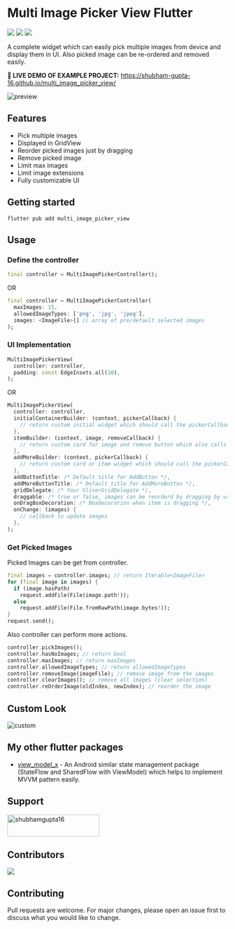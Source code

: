 # Multi Image Picker View Flutter

[![](https://img.shields.io/pub/v/multi_image_picker_view.svg?color=blue&label=pub.dev&logo=dart&logoColor=0099ff)](https://pub.dev/packages/multi_image_picker_view)
[![](https://img.shields.io/github/issues/shubham-gupta-16/multi_image_picker_view?color=red&label=Issues)](https://github.com/shubham-gupta-16/multi_image_picker_view/issues)
[![](https://img.shields.io/github/license/shubham-gupta-16/multi_image_picker_view?label=License)]()

A complete widget which can easily pick multiple images from device and display them in UI. Also picked image can be re-ordered and removed easily.

**🚀 LIVE DEMO OF EXAMPLE PROJECT:** https://shubham-gupta-16.github.io/multi_image_picker_view/

![preview](https://user-images.githubusercontent.com/55009858/178099543-d3b576d9-625c-426e-b627-9e48c2f65c17.gif)

## Features

- Pick multiple images
- Displayed in GridView
- Reorder picked images just by dragging
- Remove picked image
- Limit max images
- Limit image extensions
- Fully customizable UI

## Getting started
```console
flutter pub add multi_image_picker_view
```

## Usage

### Define the controller
```dart
final controller = MultiImagePickerController();
```
OR
```dart
final controller = MultiImagePickerController(
  maxImages: 15,
  allowedImageTypes: ['png', 'jpg', 'jpeg'],
  images: <ImageFile>[] // array of pre/default selected images
);
```

### UI Implementation
```dart
MultiImagePickerView(
  controller: controller,
  padding: const EdgeInsets.all(10),
);
```
OR
```dart
MultiImagePickerView(
  controller: controller,
  initialContainerBuilder: (context, pickerCallback) {
    // return custom initial widget which should call the pickerCallback when user clicks on it
  },
  itemBuilder: (context, image, removeCallback) {
    // return custom card for image and remove button which also calls removeCallback on click
  },
  addMoreBuilder: (context, pickerCallback) {
    // return custom card or item widget which should call the pickerCallback when user clicks on it
  },
  addButtonTitle: /* Default title for AddButton */,
  addMoreButtonTitle: /* Default title for AddMoreButton */,
  gridDelegate: /* Your SliverGridDelegate */,
  draggable: /* true or false, images can be reorderd by dragging by user or not, default true */,
  onDragBoxDecoration: /* BoxDecoration when item is dragging */,
  onChange: (images) {
    // callback to update images
  },
);
```

### Get Picked Images
Picked Images can be get from controller.
```dart
final images = controller.images; // return Iterable<ImageFile>
for (final image in images) {
  if (image.hasPath)
    request.addFile(File(image.path!));
  else 
    request.addFile(File.fromRawPath(image.bytes!));
}
request.send();
```
Also controller can perform more actions.
```dart
controller.pickImages();
controller.hasNoImages; // return bool
controller.maxImages; // return maxImages
controller.allowedImageTypes; // return allowedImageTypes
controller.removeImage(imageFile); // remove image from the images
controller.clearImages(); // remove all images (clear selection)
controller.reOrderImage(oldIndex, newIndex); // reorder the image
```

## Custom Look

![custom](https://user-images.githubusercontent.com/55009858/178099563-72e26aea-0a06-43c2-8315-25c7a0d039fb.gif)

## My other flutter packages
- <a href="https://pub.dev/packages/view_model_x">view_model_x</a> - An Android similar state management package (StateFlow and SharedFlow with ViewModel) which helps to implement MVVM pattern easily.

## Support
<p><a href="https://www.buymeacoffee.com/shubhamgupta16"> <img align="center" src="https://cdn.buymeacoffee.com/buttons/v2/default-yellow.png" height="50" width="210" alt="shubhamgupta16" /></a></p>

## Contributors
<a href="https://github.com/shubham-gupta-16/multi_image_picker_view/graphs/contributors">
  <img src="https://contrib.rocks/image?repo=shubham-gupta-16/multi_image_picker_view" />
</a>

## Contributing

Pull requests are welcome. For major changes, please open an issue first to discuss what you would like to change.


